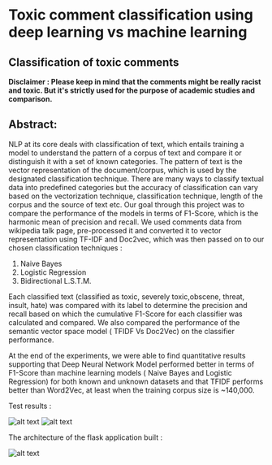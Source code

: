 # Toxic comment classification using deep learning vs machine learning
## Classification of toxic comments

**Disclaimer : Please keep in mind that the comments might be really racist and toxic. But it's strictly used for the purpose of academic studies and comparison.**

## Abstract:

NLP at its core deals with classification of text, which entails training a model to
understand the pattern of a corpus of text and compare it or distinguish it with a set of known
categories. The pattern of text is the vector representation of the document/corpus, which is
used by the designated classification technique. There are many ways to classify textual data
into predefined categories but the accuracy of classification can vary based on the vectorization
technique, classification technique, length of the corpus and the source of text etc. Our goal
through this project was to compare the performance of the models in terms of F1-Score,
which is the harmonic mean of precision and recall. We used comments data from wikipedia
talk page, pre-processed it and converted it to vector representation using TF-IDF and Doc2vec,
which was then passed on to our chosen classification techniques :

1. Naive Bayes
2. Logistic Regression
3. Bidirectional L.S.T.M.

Each classified text (classified as toxic, severely toxic,obscene, threat, insult, hate) was
compared with its label to determine the precision and recall based on which the cumulative
F1-Score for each classifier was calculated and compared.
We also compared the performance of the semantic vector space model ( TFIDF Vs Doc2Vec) on
the classifier performance.

At the end of the experiments, we were able to find quantitative results supporting that Deep
Neural Network Model performed better in terms of F1-Score than machine learning models (
Naive Bayes and Logistic Regression) for both known and unknown datasets and that TFIDF
performs better than Word2Vec, at least when the training corpus size is ~140,000.

Test results :

![alt text](https://github.com/shettyprithvi/Toxic_comment_classification/blob/master/results.PNG)
![alt text](https://github.com/shettyprithvi/Toxic_comment_classification/blob/master/results2.PNG)

The architecture of the flask application built : 

![alt text](https://github.com/shettyprithvi/Toxic_comment_classification/blob/master/application.PNG)
